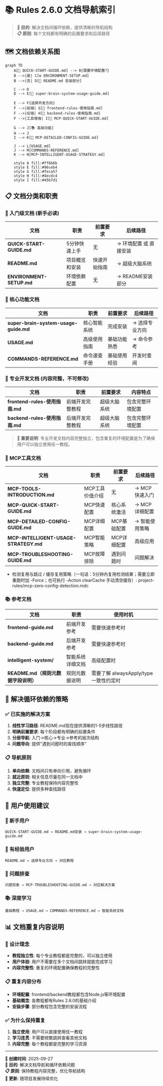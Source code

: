 # 📚 Rules 2.6.0 文档导航索引

> **🎯 目的**: 解决文档间循环依赖，提供清晰的导航结构  
> **📋 原则**: 每个文档都有明确的前置要求和后续路径

## 🗺️ 文档依赖关系图

```mermaid
graph TD
    A[🚀 QUICK-START-GUIDE.md] --> B{需要环境配置?}
    B -->|是| C[⚙️ ENVIRONMENT-SETUP.md]
    B -->|否| D[🔧 README.md 安装部分]
    
    C --> D
    D --> E[🧠 super-brain-system-usage-guide.md]
    
    E --> F{选择开发方向}
    F -->|前端| G[🎨 frontend-rules-使用指南.md]
    F -->|后端| H[🔧 backend-rules-使用指南.md]
    F -->|工具增强| I[🔧 MCP-QUICK-START-GUIDE.md]
    
    G --> J[📚 高级功能]
    H --> J
    I --> K[🔧 MCP-DETAILED-CONFIG-GUIDE.md]
    
    J --> L[USAGE.md]
    J --> M[COMMANDS-REFERENCE.md]
    K --> N[MCP-INTELLIGENT-USAGE-STRATEGY.md]
    
    style A fill:#ff6b6b
    style E fill:#96ceb4
    style G fill:#feca57
    style H fill:#4ecdc4
    style I fill:#45b7d1
```

## 📋 文档分类和职责

### 🚀 入门级文档 (新手必读)

| 文档 | 职责 | 前置要求 | 后续路径 |
|------|------|----------|----------|
| **QUICK-START-GUIDE.md** | 5分钟快速上手 | 无 | → 环境配置 或 直接安装 |
| **README.md** | 项目概览和安装 | 快速开始指南 | → 超级大脑系统 |
| **ENVIRONMENT-SETUP.md** | 环境依赖配置 | 无 | → README安装部分 |

### 🧠 核心功能文档

| 文档 | 职责 | 前置要求 | 后续路径 |
|------|------|----------|----------|
| **super-brain-system-usage-guide.md** | 核心智能系统 | 完成安装 | → 选择专业方向 |
| **USAGE.md** | 高级使用指南 | 基础功能熟悉 | → 命令参考 |
| **COMMANDS-REFERENCE.md** | 命令速查手册 | 基础使用经验 | 开发时查阅 |

### 🎨 专业开发文档 (内容完整，不可修改)

| 文档 | 职责 | 前置要求 | 内容特点 |
|------|------|----------|----------|
| **frontend-rules-使用指南.md** | 前端开发完整教程 | 超级大脑系统 | 包含完整环境配置 |
| **backend-rules-使用指南.md** | 后端开发完整教程 | 超级大脑系统 | 包含完整环境配置 |

> **📝 重要说明**: 专业开发文档内容完整独立，包含重复的环境配置是为了确保用户可以独立使用任一教程。

### 🔧 MCP工具文档

| 文档 | 职责 | 前置要求 | 后续路径 |
|------|------|----------|----------|
| **MCP-TOOLS-INTRODUCTION.md** | MCP工具价值介绍 | 无 | → MCP快速入门 |
| **MCP-QUICK-START-GUIDE.md** | MCP快速配置 | 核心系统激活 | → MCP详细配置 |
| **MCP-DETAILED-CONFIG-GUIDE.md** | MCP详细配置 | MCP基础配置 | → 智能使用策略 |
| **MCP-INTELLIGENT-USAGE-STRATEGY.md** | MCP智能策略 | MCP详细配置 | 高级应用 |
| **MCP-TROUBLESHOOTING-GUIDE.md** | MCP故障排除 | 遇到问题时 | 问题解决 |

- 检测复用与跳过 / 缓存复用策略（一句话：5分钟内复用检测结果；需要立即重跑时加 -Force；也可执行 -Action clearCache 手动清空缓存）: project-rules/mcp-zero-config-detection.mdc

### 📚 参考文档

| 文档 | 职责 | 使用时机 |
|------|------|----------|
| **frontend-guide.md** | 前端开发参考 | 需要快速参考时 |
| **backend-guide.md** | 后端开发参考 | 需要快速参考时 |
| **intelligent-system/** | 智能系统详细文档 | 高级配置时 |
| **README.md（规则元数据字段说明）** | 规则元数据说明 | 需要了解 alwaysApply/type 一致性约定时 |

## 🔄 解决循环依赖的策略

### ✅ 已实施的解决方案

1. **线性学习路径**: README.md现在提供清晰的1-5步线性路径
2. **明确前置要求**: 每个阶段都有明确的前置条件
3. **分层导航**: 入门→核心→专业→参考的层次结构
4. **问题导向**: 提供"遇到问题时的查找顺序"

### 📋 导航原则

1. **单向依赖**: 文档间只有单向引用，避免循环
2. **就近原则**: 相关信息尽量在同一文档中
3. **独立完整**: 专业教程保持内容完整性
4. **快速定位**: 提供多种查找路径

## 🎯 用户使用建议

### 🔰 新手用户
```
QUICK-START-GUIDE.md → README.md安装 → super-brain-system-usage-guide.md
```

### 🚀 有经验用户
```
README.md → 选择专业方向 → 对应教程
```

### 🔧 问题排查
```
问题现象 → MCP-TROUBLESHOOTING-GUIDE.md → 对应解决方案
```

### 📚 深度学习
```
基础教程 → USAGE.md → COMMANDS-REFERENCE.md → 智能系统文档
```

## 📊 文档重复内容说明

### 🎯 设计理念
- **教程独立性**: 每个专业教程都是完整的，可以独立使用
- **用户体验**: 用户不需要在多个文档间跳转就能完成学习
- **内容完整性**: 重复的环境配置确保教程的完整性

### 📋 重复内容分布
- **环境配置**: frontend/backend教程都包含Node.js等环境配置
- **基础概念**: 各教程都有Rules 2.6.0的基础介绍
- **安装步骤**: 部分教程包含完整的安装流程

### ✅ 为什么保持重复
1. **独立使用**: 用户可以直接使用任一教程
2. **学习连贯**: 不需要频繁跳转查看其他文档
3. **内容完整**: 每个教程都是完整的学习资源

---

**📅 创建时间**: 2025-09-27  
**🎯 目的**: 解决文档导航和循环依赖问题  
**📋 原则**: 保持教程内容完整，优化导航结构  
**🔄 更新**: 随项目发展持续优化